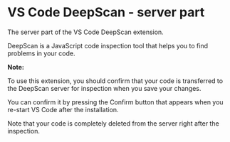 # VS Code DeepScan - server part

The server part of the VS Code DeepScan extension.

DeepScan is a JavaScript code inspection tool that helps you to find problems in your code.

**Note:**

To use this extension, you should confirm that your code is transferred to the DeepScan server for inspection when you save your changes.

You can confirm it by pressing the Confirm button that appears when you re-start VS Code after the installation.

Note that your code is completely deleted from the server right after the inspection.
